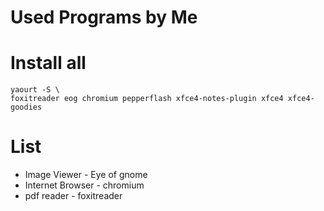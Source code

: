 # Used Programs by Me

# Install all

```
yaourt -S \
foxitreader eog chromium pepperflash xfce4-notes-plugin xfce4 xfce4-goodies
```

# List

- Image Viewer - Eye of gnome
- Internet Browser - chromium
- pdf reader - foxitreader

